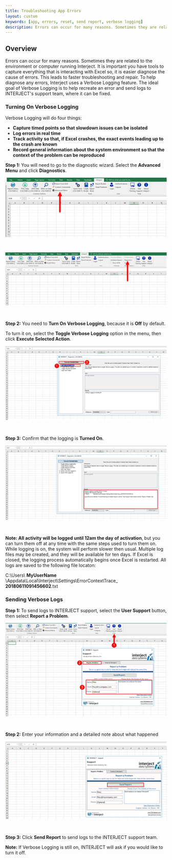 ```yaml
---
title: Troubleshooting App Errors
layout: custom
keywords: [app, errors, reset, send report, verbose logging]
description: Errors can occur for many reasons. Sometimes they are related to the environment or computer running Interject. It is important you have tools to capture everything that is interacting with Excel so, it is easier diagnose the cause of errors. This leads to faster troubleshooting and repair.
---
```




##  **Overview**

Errors can occur for many reasons. Sometimes they are related to the environment or computer running Interject. It is important you have tools to capture everything that is interacting with Excel so, it is easier diagnose the cause of errors. This leads to faster troubleshooting and repair. To help diagnose any errors, Interject uses a Verbose Logging feature. The ideal goal of Verbose Logging is to help recreate an error and send logs to INTERJECT's support team, where it can be fixed. 
 

###  Turning On Verbose Logging 

Verbose Logging will do four things: 

* **Capture timed points so that slowdown issues can be isolated** 
* **Log errors in real time**
* **Track activity so that, if Excel crashes, the exact events leading up to the crash are known**
* **Record general information about the system environment so that the context of the problem can be reproduced**



**Step 1:** You will need to go to the diagnostic wizard. Select the **Advanced Menu** and click **Diagnostics**.

![](/images/App-Errors/01.jpg)

<br>

![](/images/App-Errors/02.jpg)

<br> 


**Step 2:** You need to **Turn On** **Verbose Logging**, because it is **Off** by default. 

To turn it on, select the **Toggle Verbose Logging** option in the menu, then click **Execute Selected Action**.

![](/images/App-Errors/03.jpg)

<br> 


**Step 3:** Confirm that the logging is **Turned On**. 

![](/images/App-Errors/04.jpg)

<br>

**Note: All activity will be logged until 12am the day of activation**, but you can turn them off at any time with the same steps used to turn them on. While logging is on, the system will perform slower then usual. Multiple log files may be created, and they will be available for ten days. If Excel is closed, the logging process automatically begins once Excel is restarted. All logs are saved to the following file locaton: 

C:\Users\ **MyUserName** \Appdata\Local\Interject\Settings\ErrorContextTrace_ **20180611091456602**.txt 

###  Sending Verbose Logs 

**Step 1:** To send logs to INTERJECT support, select the **User Support** button, then select **Report a Problem**. 

![](/images/App-Errors/05.jpg)

<br> 


**Step 2:** Enter your information and a detailed note about what happened 

![](/images/App-Errors/06.jpg)

<br>

**Step 3:** Click **Send Report** to send logs to the INTERJECT support team. 

**Note:** If Verbose Logging is still on, INTERJECT will ask if you would like to turn it off. 


